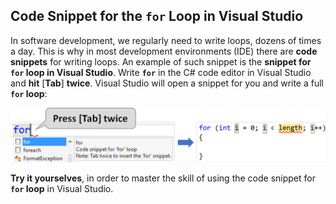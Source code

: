 ## Code Snippet for the `for` Loop in Visual Studio

In software development, we regularly need to write loops, dozens of times a day. This is why in most development environments (IDE) there are **code snippets** for writing loops. An example of such snippet is the **snippet for `for` loop in Visual Studio**. Write **`for`** in the C# code editor in Visual Studio and **hit** [**Tab**] **twice**. Visual Studio will open a snippet for you and write a full **`for` loop**:

![](/assets/chapter-5-images/00.For-loop-code-snippet-01.png)

**Try it yourselves**, in order to master the skill of using the code snippet for **`for` loop** in Visual Studio.
